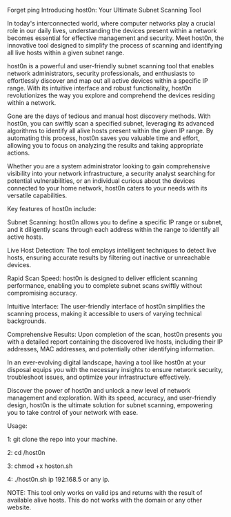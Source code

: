Forget ping Introducing host0n: Your Ultimate Subnet Scanning Tool

In today's interconnected world, where computer networks play a crucial role in our daily lives, understanding the devices present within a network becomes essential for effective management and security. Meet host0n, the innovative tool designed to simplify the process of scanning and identifying all live hosts within a given subnet range.

host0n is a powerful and user-friendly subnet scanning tool that enables network administrators, security professionals, and enthusiasts to effortlessly discover and map out all active devices within a specific IP range. With its intuitive interface and robust functionality, host0n revolutionizes the way you explore and comprehend the devices residing within a network.

Gone are the days of tedious and manual host discovery methods. With host0n, you can swiftly scan a specified subnet, leveraging its advanced algorithms to identify all alive hosts present within the given IP range. By automating this process, host0n saves you valuable time and effort, allowing you to focus on analyzing the results and taking appropriate actions.

Whether you are a system administrator looking to gain comprehensive visibility into your network infrastructure, a security analyst searching for potential vulnerabilities, or an individual curious about the devices connected to your home network, host0n caters to your needs with its versatile capabilities.

Key features of host0n include:

Subnet Scanning: host0n allows you to define a specific IP range or subnet, and it diligently scans through each address within the range to identify all active hosts.

Live Host Detection: The tool employs intelligent techniques to detect live hosts, ensuring accurate results by filtering out inactive or unreachable devices.

Rapid Scan Speed: host0n is designed to deliver efficient scanning performance, enabling you to complete subnet scans swiftly without compromising accuracy.

Intuitive Interface: The user-friendly interface of host0n simplifies the scanning process, making it accessible to users of varying technical backgrounds.

Comprehensive Results: Upon completion of the scan, host0n presents you with a detailed report containing the discovered live hosts, including their IP addresses, MAC addresses, and potentially other identifying information.

In an ever-evolving digital landscape, having a tool like host0n at your disposal equips you with the necessary insights to ensure network security, troubleshoot issues, and optimize your infrastructure effectively.

Discover the power of host0n and unlock a new level of network management and exploration. With its speed, accuracy, and user-friendly design, host0n is the ultimate solution for subnet scanning, empowering you to take control of your network with ease.

Usage: 

1: git clone the repo into your machine.

2: cd /host0n

3: chmod +x hoston.sh

4: ./host0n.sh ip 192.168.5 or any ip.


NOTE: This tool only works on valid ips and returns with the result of available alive hosts. This do not works with the domain or any other website.
